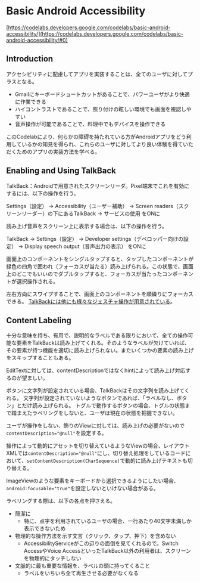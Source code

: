 # Basic Android Accessibility

[https://codelabs.developers.google.com/codelabs/basic-android-accessibility/](https://codelabs.developers.google.com/codelabs/basic-android-accessibility/#0)

## Introduction

アクセシビリティに配慮してアプリを実装することは、全てのユーザに対してプラスとなる。
  - Gmailにキーボードショートカットがあることで、パワーユーザがより快適に作業できる
  - ハイコントラストであることで、照り付けの眩しい環境でも画面を視認しやすい
  - 音声操作が可能であることで、料理中でもデバイスを操作できる

このCodelabにより、何らかの障碍を持たれている方がAndroidアプリをどう利用しているかの知見を得られ、これらのユーザに対してより良い体験を得ていただくためのアプリの実装方法を学べる。

## Enabling and Using TalkBack

TalkBack：Androidで用意されたスクリーンリーダ。Pixel端末でこれを有効にするには、以下の操作を行う。

Settings（設定） -> Accessibility（ユーザー補助） -> Screen readers（スクリーンリーダー）の下にあるTalkBack -> サービスの使用 をONに

読み上げ音声をスクリーン上に表示する場合は、以下の操作を行う。

TalkBack -> Settings（設定） -> Developer settings（デベロッパー向けの設定） -> Display speech output（音声出力の表示） をONに

画面上のコンポーネントをシングルタップすると、タップしたコンポーネントが緑色の四角で囲われ（フォーカスが当たる）読み上げられる。この状態で、画面上のどこでもいいのでダブルタップすると、フォーカスが当たったコンポーネントが選択操作される。

左右方向にスワイプすることで、画面上のコンポーネントを順繰りにフォーカスできる。
[TalkBackには他にも様々なジェスチャ操作が用意されている](https://support.google.com/accessibility/android/answer/6151827)。

## Content Labeling

十分な意味を持ち、有用で、説明的なラベルである限りにおいて、全ての操作可能な要素をTalkBackは読み上げてくれる。そのようなラベルが欠けていれば、その要素が持つ機能を適切に読み上げられない。またいくつかの要素の読み上げをスキップすることもある。

EditTextに対しては、contentDescriptionではなくhintによって読み上げ対応するのが望ましい。

ボタンに文字列が設定されている場合、TalkBackはその文字列を読み上げてくれる。
文字列が設定されていないようなボタンであれば、「ラベルなし、ボタン」とだけ読み上げられる。
トグルで動作するボタンの場合、トグルの状態まで踏まえたラベリングをしないと、ユーザは現在の状態を把握できない。

ユーザが操作をしない、飾りのViewに対しては、読み上げの必要がないので`contentDescription="@null"`を設定する。

操作によって動的にアセットを切り替えているようなViewの場合、レイアウトXMLでは`contentDescription="@null"`にし、切り替え処理をしているコードにおいて、`setContentDescription(CharSequence)`で動的に読み上げテキストも切り替える。

ImageViewのような要素をキーボードから選択できるようにしたい場合、`android:focusable="true"`を設定しないといけない場合がある。

ラベリングする際は、以下の各点を押さえる。
- 簡潔に
  - 特に、点字を利用されているユーザの場合、一行あたり40文字未満しか表示できないため
- 物理的な操作方法を示す文言（クリック、タップ、押下）を含めない
  - AccessibilityServiceがこの辺りの面倒を見てくれるので。Switch AccessやVoice AccessといったTalkBack以外の利用者は、スクリーンを物理的にタッチしない
- 文脈的に最も重要な情報を、ラベルの頭に持ってくること
  - ラベルをいちいち全て再生させる必要がなくなる
